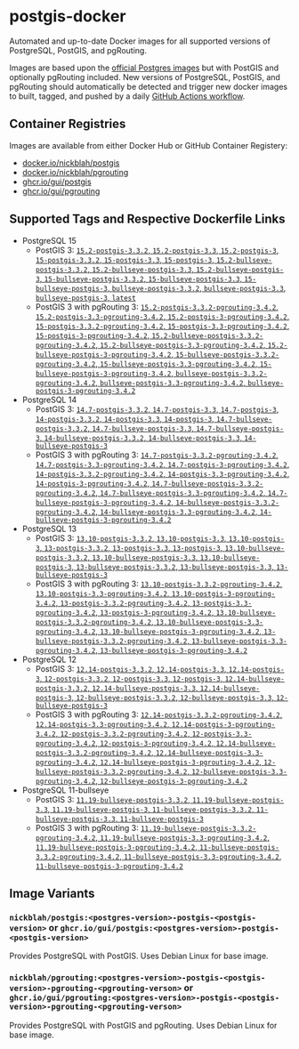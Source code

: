 # postgis-docker

Automated and up-to-date Docker images for all supported versions of PostgreSQL, PostGIS, and pgRouting.

Images are based upon the [official Postgres images](https://hub.docker.com/_/postgres) but with PostGIS and optionally pgRouting included. New versions of PostgreSQL, PostGIS, and pgRouting should automatically be detected and trigger new docker images to built, tagged, and pushed by a daily [GitHub Actions workflow](https://github.com/GUI/postgis-docker/blob/main/.github/workflows/main.yml).

## Container Registries

Images are available from either Docker Hub or GitHub Container Registery:

- [docker.io/nickblah/postgis](https://hub.docker.com/r/nickblah/postgis)
- [docker.io/nickblah/pgrouting](https://hub.docker.com/r/nickblah/pgrouting)
- [ghcr.io/gui/postgis](https://github.com/users/GUI/packages/container/package/postgis)
- [ghcr.io/gui/pgrouting](https://github.com/users/GUI/packages/container/package/pgrouting)

## Supported Tags and Respective Dockerfile Links

- PostgreSQL 15
  - PostGIS 3: [`15.2-postgis-3.3.2`, `15.2-postgis-3.3`, `15.2-postgis-3`, `15-postgis-3.3.2`, `15-postgis-3.3`, `15-postgis-3`, `15.2-bullseye-postgis-3.3.2`, `15.2-bullseye-postgis-3.3`, `15.2-bullseye-postgis-3`, `15-bullseye-postgis-3.3.2`, `15-bullseye-postgis-3.3`, `15-bullseye-postgis-3`, `bullseye-postgis-3.3.2`, `bullseye-postgis-3.3`, `bullseye-postgis-3`, `latest`](https://github.com/GUI/variant-docker/blob/main/15/bullseye/postgis-3/Dockerfile)
  - PostGIS 3 with pgRouting 3: [`15.2-postgis-3.3.2-pgrouting-3.4.2`, `15.2-postgis-3.3-pgrouting-3.4.2`, `15.2-postgis-3-pgrouting-3.4.2`, `15-postgis-3.3.2-pgrouting-3.4.2`, `15-postgis-3.3-pgrouting-3.4.2`, `15-postgis-3-pgrouting-3.4.2`, `15.2-bullseye-postgis-3.3.2-pgrouting-3.4.2`, `15.2-bullseye-postgis-3.3-pgrouting-3.4.2`, `15.2-bullseye-postgis-3-pgrouting-3.4.2`, `15-bullseye-postgis-3.3.2-pgrouting-3.4.2`, `15-bullseye-postgis-3.3-pgrouting-3.4.2`, `15-bullseye-postgis-3-pgrouting-3.4.2`, `bullseye-postgis-3.3.2-pgrouting-3.4.2`, `bullseye-postgis-3.3-pgrouting-3.4.2`, `bullseye-postgis-3-pgrouting-3.4.2`](https://github.com/GUI/variant-docker/blob/main/15/bullseye/postgis-3-pgrouting-3/Dockerfile)
- PostgreSQL 14
  - PostGIS 3: [`14.7-postgis-3.3.2`, `14.7-postgis-3.3`, `14.7-postgis-3`, `14-postgis-3.3.2`, `14-postgis-3.3`, `14-postgis-3`, `14.7-bullseye-postgis-3.3.2`, `14.7-bullseye-postgis-3.3`, `14.7-bullseye-postgis-3`, `14-bullseye-postgis-3.3.2`, `14-bullseye-postgis-3.3`, `14-bullseye-postgis-3`](https://github.com/GUI/variant-docker/blob/main/14/bullseye/postgis-3/Dockerfile)
  - PostGIS 3 with pgRouting 3: [`14.7-postgis-3.3.2-pgrouting-3.4.2`, `14.7-postgis-3.3-pgrouting-3.4.2`, `14.7-postgis-3-pgrouting-3.4.2`, `14-postgis-3.3.2-pgrouting-3.4.2`, `14-postgis-3.3-pgrouting-3.4.2`, `14-postgis-3-pgrouting-3.4.2`, `14.7-bullseye-postgis-3.3.2-pgrouting-3.4.2`, `14.7-bullseye-postgis-3.3-pgrouting-3.4.2`, `14.7-bullseye-postgis-3-pgrouting-3.4.2`, `14-bullseye-postgis-3.3.2-pgrouting-3.4.2`, `14-bullseye-postgis-3.3-pgrouting-3.4.2`, `14-bullseye-postgis-3-pgrouting-3.4.2`](https://github.com/GUI/variant-docker/blob/main/14/bullseye/postgis-3-pgrouting-3/Dockerfile)
- PostgreSQL 13
  - PostGIS 3: [`13.10-postgis-3.3.2`, `13.10-postgis-3.3`, `13.10-postgis-3`, `13-postgis-3.3.2`, `13-postgis-3.3`, `13-postgis-3`, `13.10-bullseye-postgis-3.3.2`, `13.10-bullseye-postgis-3.3`, `13.10-bullseye-postgis-3`, `13-bullseye-postgis-3.3.2`, `13-bullseye-postgis-3.3`, `13-bullseye-postgis-3`](https://github.com/GUI/variant-docker/blob/main/13/bullseye/postgis-3/Dockerfile)
  - PostGIS 3 with pgRouting 3: [`13.10-postgis-3.3.2-pgrouting-3.4.2`, `13.10-postgis-3.3-pgrouting-3.4.2`, `13.10-postgis-3-pgrouting-3.4.2`, `13-postgis-3.3.2-pgrouting-3.4.2`, `13-postgis-3.3-pgrouting-3.4.2`, `13-postgis-3-pgrouting-3.4.2`, `13.10-bullseye-postgis-3.3.2-pgrouting-3.4.2`, `13.10-bullseye-postgis-3.3-pgrouting-3.4.2`, `13.10-bullseye-postgis-3-pgrouting-3.4.2`, `13-bullseye-postgis-3.3.2-pgrouting-3.4.2`, `13-bullseye-postgis-3.3-pgrouting-3.4.2`, `13-bullseye-postgis-3-pgrouting-3.4.2`](https://github.com/GUI/variant-docker/blob/main/13/bullseye/postgis-3-pgrouting-3/Dockerfile)
- PostgreSQL 12
  - PostGIS 3: [`12.14-postgis-3.3.2`, `12.14-postgis-3.3`, `12.14-postgis-3`, `12-postgis-3.3.2`, `12-postgis-3.3`, `12-postgis-3`, `12.14-bullseye-postgis-3.3.2`, `12.14-bullseye-postgis-3.3`, `12.14-bullseye-postgis-3`, `12-bullseye-postgis-3.3.2`, `12-bullseye-postgis-3.3`, `12-bullseye-postgis-3`](https://github.com/GUI/variant-docker/blob/main/12/bullseye/postgis-3/Dockerfile)
  - PostGIS 3 with pgRouting 3: [`12.14-postgis-3.3.2-pgrouting-3.4.2`, `12.14-postgis-3.3-pgrouting-3.4.2`, `12.14-postgis-3-pgrouting-3.4.2`, `12-postgis-3.3.2-pgrouting-3.4.2`, `12-postgis-3.3-pgrouting-3.4.2`, `12-postgis-3-pgrouting-3.4.2`, `12.14-bullseye-postgis-3.3.2-pgrouting-3.4.2`, `12.14-bullseye-postgis-3.3-pgrouting-3.4.2`, `12.14-bullseye-postgis-3-pgrouting-3.4.2`, `12-bullseye-postgis-3.3.2-pgrouting-3.4.2`, `12-bullseye-postgis-3.3-pgrouting-3.4.2`, `12-bullseye-postgis-3-pgrouting-3.4.2`](https://github.com/GUI/variant-docker/blob/main/12/bullseye/postgis-3-pgrouting-3/Dockerfile)
- PostgreSQL 11-bullseye
  - PostGIS 3: [`11.19-bullseye-postgis-3.3.2`, `11.19-bullseye-postgis-3.3`, `11.19-bullseye-postgis-3`, `11-bullseye-postgis-3.3.2`, `11-bullseye-postgis-3.3`, `11-bullseye-postgis-3`](https://github.com/GUI/variant-docker/blob/main/11/bullseye/postgis-3/Dockerfile)
  - PostGIS 3 with pgRouting 3: [`11.19-bullseye-postgis-3.3.2-pgrouting-3.4.2`, `11.19-bullseye-postgis-3.3-pgrouting-3.4.2`, `11.19-bullseye-postgis-3-pgrouting-3.4.2`, `11-bullseye-postgis-3.3.2-pgrouting-3.4.2`, `11-bullseye-postgis-3.3-pgrouting-3.4.2`, `11-bullseye-postgis-3-pgrouting-3.4.2`](https://github.com/GUI/variant-docker/blob/main/11/bullseye/postgis-3-pgrouting-3/Dockerfile)

## Image Variants

### `nickblah/postgis:<postgres-version>-postgis-<postgis-version>` or `ghcr.io/gui/postgis:<postgres-version>-postgis-<postgis-version>`
Provides PostgreSQL with PostGIS. Uses Debian Linux for base image.

### `nickblah/pgrouting:<postgres-version>-postgis-<postgis-version>-pgrouting-<pgrouting-verson>` or `ghcr.io/gui/pgrouting:<postgres-version>-postgis-<postgis-version>-pgrouting-<pgrouting-verson>`
Provides PostgreSQL with PostGIS and pgRouting. Uses Debian Linux for base image.
